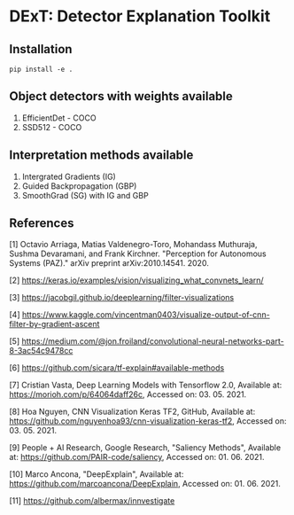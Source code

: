 # DExT: Detector Explanation Toolkit

## Installation
```
pip install -e .
```

## Object detectors with weights available
1. EfficientDet - COCO
2. SSD512 - COCO

## Interpretation methods available
1. Intergrated Gradients (IG)
2. Guided Backpropagation (GBP)
3. SmoothGrad (SG) with IG and GBP

## References
[1] Octavio Arriaga, Matias Valdenegro-Toro, Mohandass Muthuraja, Sushma Devaramani, and Frank Kirchner. "Perception for Autonomous Systems (PAZ)." arXiv preprint arXiv:2010.14541. 2020.

[2] https://keras.io/examples/vision/visualizing_what_convnets_learn/

[3] https://jacobgil.github.io/deeplearning/filter-visualizations

[4] https://www.kaggle.com/vincentman0403/visualize-output-of-cnn-filter-by-gradient-ascent

[5] https://medium.com/@jon.froiland/convolutional-neural-networks-part-8-3ac54c9478cc

[6] https://github.com/sicara/tf-explain#available-methods

[7] Cristian Vasta, Deep Learning Models with Tensorflow 2.0, Available at: https://morioh.com/p/64064daff26c, Accessed on: 03. 05. 2021.

[8] Hoa Nguyen, CNN Visualization Keras TF2, GitHub, Available at: https://github.com/nguyenhoa93/cnn-visualization-keras-tf2, Accessed on: 03. 05. 2021.

[9] People + AI Research, Google Research, "Saliency Methods", Available at: https://github.com/PAIR-code/saliency, Accessed on: 01. 06. 2021.

[10] Marco Ancona, "DeepExplain", Available at: https://github.com/marcoancona/DeepExplain, Accessed on: 01. 06. 2021.

[11] https://github.com/albermax/innvestigate
